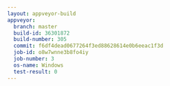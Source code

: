 ```yaml
---
layout: appveyor-build
appveyor:
  branch: master
  build-id: 36301872
  build-number: 305
  commit: f6df4dead0677264f3ed88628614e0b6eeac1f3d
  job-id: o8w7wnne3b8fo4iy
  job-number: 3
  os-name: Windows
  test-result: 0
---
```

